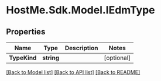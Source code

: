 # HostMe.Sdk.Model.IEdmType
## Properties

Name | Type | Description | Notes
------------ | ------------- | ------------- | -------------
**TypeKind** | **string** |  | [optional] 

[[Back to Model list]](../README.md#documentation-for-models) [[Back to API list]](../README.md#documentation-for-api-endpoints) [[Back to README]](../README.md)

